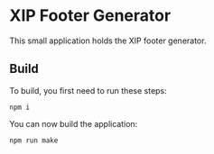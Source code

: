 # XIP Footer Generator

This small application holds the XIP footer generator.

## Build

To build, you first need to run these steps:

```shell script
npm i
```

You can now build the application:

```shell script
npm run make
```
